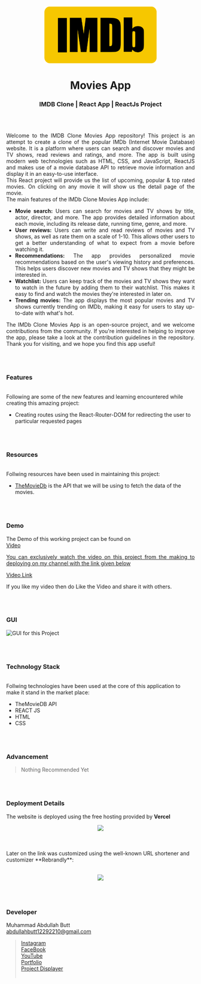<p align="center">
  <img src = "/External Images/logo.png" width="300">
</p>

<h1 align="center">
  Movies App
</h1>

<h3 align="center">
   IMDB Clone | React App | ReactJs Project
</h3>


<br><br>

<p align="justify">
Welcome to the IMDB Clone Movies App repository! This project is an attempt to create a clone of the popular IMDb (Internet Movie Database) website. It is a platform where users can search and discover movies and TV shows, read reviews and ratings, and more. The app is built using modern web technologies such as HTML, CSS, and JavaScript, ReactJS and makes use of a movie database API to retrieve movie information and display it in an easy-to-use interface.<br>
This React project will provide us the list of upcoming, popular & top rated movies. On clicking on any movie it will show us the detail page of the movie.<br>
The main features of the IMDb Clone Movies App include:
<ul>
<li align="justify"> <b>Movie search:</b> Users can search for movies and TV shows by title, actor, director, and more. The app provides detailed information about each movie, including its release date, running time, genre, and more.</li>
<li align="justify"> <b>User reviews:</b> Users can write and read reviews of movies and TV shows, as well as rate them on a scale of 1-10. This allows other users to get a better understanding of what to expect from a movie before watching it.</li>
<li align="justify"> <b>Recommendations:</b> The app provides personalized movie recommendations based on the user's viewing history and preferences. This helps users discover new movies and TV shows that they might be interested in.</li>
<li align="justify"> <b>Watchlist:</b> Users can keep track of the movies and TV shows they want to watch in the future by adding them to their watchlist. This makes it easy to find and watch the movies they're interested in later on.</li>
<li align="justify"> <b>Trending movies:</b> The app displays the most popular movies and TV shows currently trending on IMDb, making it easy for users to stay up-to-date with what's hot.</li>
</ul>
</p>
<p align="justify">
The IMDb Clone Movies App is an open-source project, and we welcome contributions from the community. If you're interested in helping to improve the app, please take a look at the contribution guidelines in the repository. Thank you for visiting, and we hope you find this app useful!
</p>


<br><br>
<!-- ................................................................................................................................. -->


### Features
<br>
Following are some of the new features and learning encountered while creating this amazing project:

- Creating routes using the React-Router-DOM for redirecting the user to particular requested pages


<br><br>
<!-- ................................................................................................................................. -->


### Resources
<br>
Follwing resources have been used in maintaining this project:

- [TheMovieDb](https://developers.themoviedb.org/3/getting-started/introduction) is the API that we will be using to fetch the data of the movies.


<br><br>
<!-- ................................................................................................................................. -->


### Demo
<p align="justify">
  The Demo of this working project can be found on <br>
  <a href="></a>
</p>


<br><br>
<!-- ................................................................................................................................. -->



### Video
<p align="justify">
You can exclusively watch the video on this project from the making to deploying on my     channel with the link given below<br>

  [Video Link](# ) <br>

  If you like my video then do Like the Video and share it with others.
</p>


<br><br>
<!-- ................................................................................................................................. -->



### GUI
![GUI for this Project](path)


<br><br>
<!-- ................................................................................................................................. -->




### Technology Stack
<br>
Follwing technologies have been used at the core of this application to make it stand in the market place:

- TheMovieDB API
- REACT JS
- HTML
- CSS


<br><br>
<!-- ................................................................................................................................. -->


### Advancement

> Nothing Recommended Yet

<br><br>
<!-- ................................................................................................................................. -->


### Deployment Details

The website is deployed using the free hosting provided by **Vercel**
<p align = "center">
  <img src = "https://branditechture.agency/brand-logos/wp-content/uploads/wpdm-cache/Vercel-900x0.png" width = "300">
</p>
<br><br>
Later on the link was customized using the well-known URL shortener and customizer **Rebrandly**:<br><br>
<p align = "center">
  <img src = "https://www.rebrandly.com/images/URL-Shortener.fileextension.svg" width = "300">
</p>


<br><br>
<!-- ................................................................................................................................. -->


### Developer

Muhammad Abdullah Butt <br>
abdullahbutt12292210@gmail.com <br>
> [Instagram](https://www.instagram.com/abdullah.butt.22/)<br>
> [FaceBook](https://www.facebook.com/profile.php?id=100076291614529)<br>
> [YouTube](https://www.youtube.com/channel/UCnuOFQyMywg-KuoN-lmav1Q)<br>
> [Portfolio](https://rebrand.ly/MuhammadAbdullahButt_MABCORP)<br>
> [Project Displayer]( https://rebrand.ly/ProjectDisplayer_MABCORP)
<br><br>
<!-- ................................................................................................................................. -->






